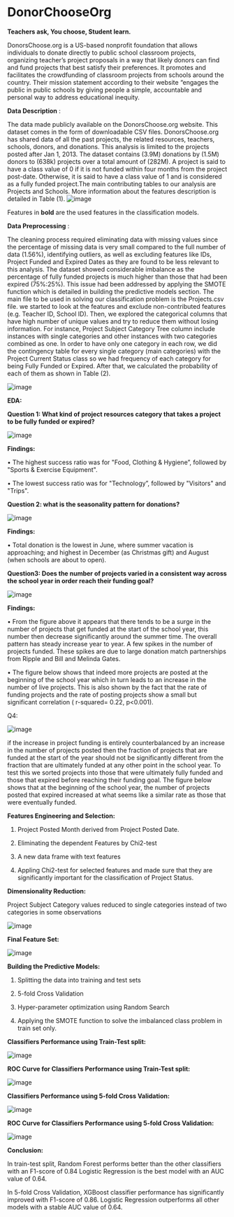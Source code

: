 # DonorChooseOrg
**Teachers ask, You choose, Student learn.**

DonorsChoose.org is a US-based nonprofit foundation that allows individuals to donate directly to public school classroom projects, organizing teacher’s project proposals in a way that likely donors can find and fund projects that best satisfy their preferences. It promotes and facilitates the crowdfunding of classroom projects from schools around the country. Their mission statement according to their website “engages the public in public schools by giving people a simple, accountable and personal way to address educational inequity.

**Data Description** :

The data made publicly available on the DonorsChoose.org website. This  dataset comes in the form of downloadable CSV files. DonorsChoose.org has shared data of all the past projects, the related resources, teachers, schools, donors, and donations. This analysis is limited to the projects posted after Jan 1, 2013. The dataset contains (3.9M) donations by (1.5M) donors to (638k) projects over a total amount of (282M). A project is said to have a class value of 0 if it is not funded within four months from the project post-date. Otherwise, it is said to have a class value of 1 and is considered as a fully funded project.The main contributing tables to our analysis are Projects and
Schools. More information about the features description is detailed in Table (1).
![image](https://user-images.githubusercontent.com/93243958/139680511-2d37f44f-6e8b-4a60-a437-350b2a4dcf18.png)

Features in **bold** are the used features in the classification models.


**Data Preprocessing** :

The cleaning process required eliminating data with missing values since the percentage of missing data is very small compared to the full number of data (1.56%), identifying
outliers, as well as excluding features like IDs, Project Funded and Expired Dates as they are found to be less relevant to this analysis. The dataset showed considerable imbalance as the percentage of fully funded projects is much higher than those that had been expired (75%:25%). This issue had been addressed by applying the SMOTE function which is detailed in building the predictive models section. The main file to be used in solving our classification problem is the Projects.csv file. we started to look at the features and exclude non-contributed features (e.g. Teacher ID, School ID). Then, we explored the categorical columns that have high number of unique values and try to reduce them without losing information. For instance, Project Subject Category Tree column include instances with single categories and other instances with two categories combined as one. In order to have only one category in each row, we did the contingency table for every single category (main categories) with the Project Current Status class so we had frequency of each category for being Fully Funded or Expired. After that, we calculated the probability of each of them as shown in Table (2).

![image](https://user-images.githubusercontent.com/93243958/139572080-11663794-eaef-4a62-a94f-f799368486e8.png)

  

**EDA:**


**Question 1: What kind of project resources category that takes a project to be fully funded
or expired?**

![image](https://user-images.githubusercontent.com/93243958/139573005-9fc6e349-2b1f-4e67-a32f-ba8f63a2e0c9.png)

**Findings:**

•	The highest success ratio was for "Food, Clothing & Hygiene”, followed by "Sports & Exercise Equipment".

•	The lowest success ratio was for "Technology”, followed by "Visitors" and "Trips".

**Question 2: what is the seasonality pattern for donations?**

![image](https://user-images.githubusercontent.com/93243958/139236561-3c11582e-233b-41c0-83ea-02ea05f1aa50.png)

**Findings:**

• Total donation is the lowest in June, where summer vacation is approaching; and highest in December (as Christmas gift) and August (when schools are about to open).

**Question3: Does the number of projects varied in a consistent way across the school year in order reach their funding goal?**

![image](https://user-images.githubusercontent.com/93243958/139236794-3265282f-a1d0-48b0-b116-a60caac1f651.png)

**Findings:**

• From the figure above it appears that there tends to be a surge in the number of projects that get funded at the start of the school year, this number then decrease significantly around the summer time. The overall pattern has steady increase year to year. A few spikes in the number of projects funded. These spikes are due to large donation match partnerships from Ripple and Bill and Melinda Gates.

• The figure below shows that indeed more projects are posted at the beginning of the school year which in turn leads to an increase in the number of live projects. This is also shown by the fact that the rate of funding projects and the rate of posting projects show a small but significant correlation ( r-squared= 0.22, p<0.001).

Q4:

![image](https://user-images.githubusercontent.com/93243958/139237198-60c76969-8a64-472f-be6d-29027f90a942.png)

 
if the increase in project funding is entirely counterbalanced by an increase in the number of projects posted then the fraction of projects that are funded at the start of the year should not be significantly different from the fraction that are ultimately funded at any other point in the school year. To test this we sorted projects into those that were ultimately fully funded and those that expired before reaching their funding goal. The figure below shows that at the beginning of the school year, the number of projects posted that expired increased at what seems like a similar rate as those that were eventually funded.


**Features Engineering and Selection:**

1. Project  Posted  Month  derived  from  Project  Posted Date.

2. Eliminating  the  dependent  Features by Chi2-test 

3. A new data frame with text features

4. Appling Chi2-test for  selected  features  and  made  sure  that  they  are significantly important for the classification of Project Status.


**Dimensionality Reduction:**

Project Subject Category values reduced to single categories instead of two categories in some observations

![image](https://user-images.githubusercontent.com/93243958/139011250-348036c4-34c5-4fca-a355-d96205fd5dcb.png)


**Final Feature Set:**

![image](https://user-images.githubusercontent.com/93243958/139011353-cff617d9-40d2-4762-a63b-0c82d495e226.png)

**Building the Predictive Models:**

1. Splitting  the  data   into training  and  test  sets

2. 5-fold  Cross  Validation

3. Hyper-parameter optimization using Random Search

4. Applying the SMOTE function to solve the imbalanced class problem in train set only.

**Classifiers Performance using Train-Test split:**

![image](https://user-images.githubusercontent.com/93243958/139572983-ae380da7-fb00-4634-8759-308e62d82c5e.png)

**ROC Curve  for Classifiers Performance using Train-Test split:**

![image](https://user-images.githubusercontent.com/93243958/139011599-950a8341-020d-4d68-aab1-03a3d2c34da0.png)

**Classifiers Performance using 5-fold Cross Validation:**

![image](https://user-images.githubusercontent.com/93243958/139011689-ff1e2f42-49a0-47f6-a0cb-fe2572a79692.png)


**ROC Curve  for Classifiers Performance using 5-fold Cross Validation:**

![image](https://user-images.githubusercontent.com/93243958/139011848-1902fdd2-b1af-41dd-9cf8-e765b41ac341.png)


**Conclusion:**

In train-test split, Random Forest performs better than the other classifiers with an F1-score of 0.84 
Logistic Regression is the best model with an AUC value of 0.64. 


In 5-fold Cross Validation, XGBoost classifier performance has significantly improved with F1-score of 0.86. 
Logistic Regression outperforms all other models with a stable AUC value  of 0.64. 





